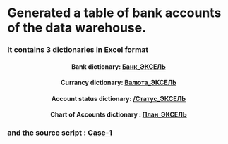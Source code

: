 <h1> Generated a table of bank
accounts of the data warehouse.</h1>

<h3>It contains 3 dictionaries in Excel format </h3>
<h4 align="center">
  Bank dictionary: <a href="https://github.com/Nident/DWH-projects/blob/main/case_1/Банк_ЭКСЕЛЬ.xlsx">Банк_ЭКСЕЛЬ</a>
</h4>

<h4 align="center">
  Currancy dictionary: <a href="https://github.com/Nident/DWH-projects/blob/main/case_1/Валюта_ЭКСЕЛЬ.xlsx">Валюта_ЭКСЕЛЬ</a>
</h4>

<h4 align="center">
   Account status dictionary:  <a href="https://github.com/Nident/DWH-projects/blob/main/case_1/Статус_ЭКСЕЛЬ.xlsx">/Статус_ЭКСЕЛЬ</a>
</h4>

<h4 align="center">
  Chart of Accounts dictionary :  <a href="https://github.com/Nident/DWH-projects/blob/main/case_1/План_ЭКСЕЛЬ.xlsx">План_ЭКСЕЛЬ</a> 
</h4>


<h3> and the source script : 
  <a align="center" href=" https://github.com/Nident/DWH-projects/blob/main/case_1/Case_1_creating.sql">Case-1</a> 
 <h3> 

